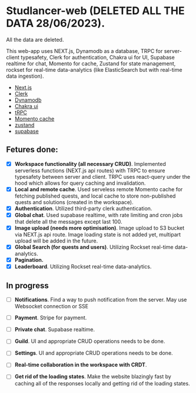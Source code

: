 # Studlancer-web (DELETED ALL THE DATA 28/06/2023).

All the data are deleted. 

 This web-app uses NEXT.js, Dynamodb as a database, TRPC for server-client typesafety, Clerk for authentication, Chakra ui for UI, Supabase realtime for chat, Momento for cache, Zustand for state management, rockset for real-time data-analytics (like ElasticSearch but with real-time data ingestion).
 
 

- [Next.js](https://nextjs.org)
- [Clerk](https://clerk.com/)
- [Dynamodb](https://aws.amazon.com/dynamodb/)
- [Chakra ui](https://chakra-ui.com/)
- [tRPC](https://trpc.io)
- [Momento cache](https://www.gomomento.com/) 
- [zustand](https://github.com/pmndrs/zustand)
- [supabase](https://supabase.com/)

## Fetures done:
- [x] **Workspace functionality (all necessary CRUD)**. Implemented serverless functions (NEXT.js api routes) with TRPC to ensure typesafety between server and client. TRPC uses react-query under the hood which allows for query caching and invalidation.
- [x] **Local and remote cache**. Used serveless remote Momento cache for fetching published quests, and local cache to store non-published quests and solutions (created in the workspace).
- [x] **Authentication**. Utilized third-party clerk authentication.
- [x] **Global chat**. Used supabase realtime, with rate limiting and cron jobs that delete all the messages except last 100.
- [x] **Image upload  (needs more optimisation)**. Image upload to S3 bucket via NEXT.js api route. Image loading state is not added yet, multipart upload will be added in the future. 
- [x] **Global Search (for quests and users)**. Utilizing Rockset real-time data-analytics.
- [x] **Pagination.**
- [x] **Leaderboard**. Utilizing Rockset real-time data-analytics.

## In progress
- [ ] **Notifications**. Find a way to push notification from the server. May use Websocket connection or SSE
- [ ] **Payment**. Stripe for payment.
- [ ] **Private chat**. Supabase realtime. 
- [ ] **Guild**. UI and appropriate CRUD operations needs to be done.
- [ ] **Settings**. UI and appropriate CRUD operations needs to be done.
- [ ] **Real-time collaboration in the workspace with CRDT**.
- [ ] **Get rid of the loading states**. Make the website blazingly fast by caching all of the responses locally and getting rid of the loading states.



